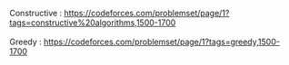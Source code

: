 Constructive : https://codeforces.com/problemset/page/1?tags=constructive%20algorithms,1500-1700 <br/><br/>
Greedy : https://codeforces.com/problemset/page/1?tags=greedy,1500-1700
